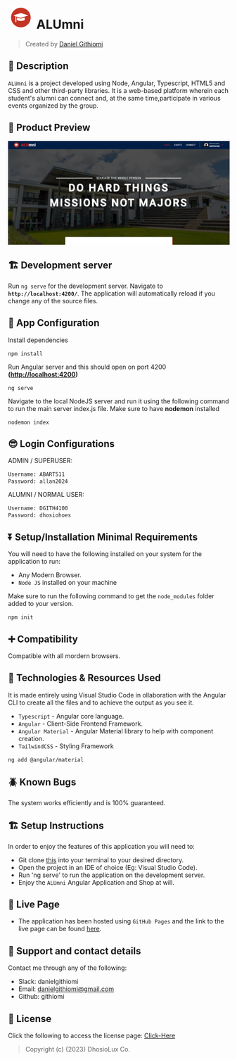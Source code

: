 # <a href="https://github.com/githiomi/ALUmni.git" target="_blank"><img style="margin: 0px 5px" src="src/assets/images/ALUmni_logo.png" height="50" /></a> ALUmni

> Created by [Daniel Githiomi](https://www.github.com/githiomi) </a>

## 🚧 Description

`ALUmni` is a project developed using Node, Angular, Typescript, HTML5 and CSS and other third-party libraries. It is a web-based platform wherein each student's alumni can connect and, at the same time,participate in various events organized by the group.

## 👀 Product Preview

![Screenshot](src\assets\images\Screenshot.png)

## 🏗️ Development server

Run `ng serve` for the development server. Navigate to __`http://localhost:4200/`__. The application will automatically reload if you change any of the source files.

## 🏁 App Configuration

Install dependencies

```` (nodejs)
npm install
````

Run Angular server and this should open on port 4200 __(<http://localhost:4200>)__

``` (nodejs)
ng serve
```

Navigate to the local NodeJS server and run it using the following command to run the main server index.js file. Make sure to have __nodemon__ installed

``` (nodejs)
nodemon index
```

## 😎 Login Configurations

ADMIN / SUPERUSER:

```(nodejs)
Username: ABART511
Password: allan2024
```

ALUMNI / NORMAL USER:

```(nodejs)
Username: DGITH4100
Password: dhosiohoes
```

## ⏬ Setup/Installation Minimal Requirements

You will need to have the following installed on your system for the application to run:

* Any Modern Browser.
* `Node JS` installed on your machine

Make sure to run the following command to get the `node_modules` folder added to your version.

```(nodejs)
npm init
```

## ➕ Compatibility

Compatible with all mordern browsers.

## 🤖 Technologies & Resources Used

It is made entirely using Visual Studio Code in ollaboration with the Angular CLI to create all the files and to achieve the output as you see it.

* `Typescript` - Angular core language.
* `Angular` - Client-Side Frontend Framework.
* `Angular Material` - Angular Material library to help with component creation.
* `TailwindCSS` - Styling Framework

```(nodejs)
ng add @angular/material
```

## 🪲 Known Bugs

The system works efficiently and is 100% guaranteed.

## 🏗️ Setup Instructions

In order to enjoy the features of this application you will need to:

* Git clone [this](https://github.com/githiomi/ALUmni) into your terminal to your
  desired directory.
* Open the project in an IDE of choice (Eg: Visual Studio Code).
* Run 'ng serve' to run the application on the development server.
* Enjoy the `ALUmni` Angular Application and Shop at will.

## 🦾 Live Page

* The application has been hosted using `GitHub Pages` and the link to the live page can be found [here](https://githiomi.github.io/ALUmni).

## 📧 Support and contact details

Contact me through any of the following:

* Slack: danielgithiomi
* Email: <danielgithiomi@gmail.com>
* Github: githiomi

## 📃 License

Click the following to access the license
page: [Click-Here](https://githiomi.github.io/Privacy-Policy/)

> Copyright (c) {2023} DhosioLux Co.
